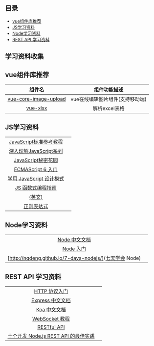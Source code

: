 
## 目录
* [vue组件库推荐](#vue组件库推荐)
* [JS学习资料](#JS学习资料)
* [Node学习资料](#Node学习资料)
* [REST API 学习资料](#RESTAPI学习资料)

## 学习资料收集

vue组件库推荐
---

|组件名  | 组件功能描述|
|:-:|:-:|
|[vue-core-image-upload](http://vanthink-ued.github.io/vue-core-image-upload/index.html#/cn/home) | vue在线编辑图片组件(支持移动端)|
|[vue-xlsx](http://www.jianshu.com/p/44348319ccde)  | 解析excel表格 |

JS学习资料
---

| | |
|:-:|:-:|
| [JavaScript标准参考教程](http://javascript.ruanyifeng.com/)|
| [深入理解JavaScript系列](http://www.cnblogs.com/TomXu/archive/2011/12/15/2288411.html) |
| [JavaScript秘密花园](http://bonsaiden.github.io/JavaScript-Garden/zh/)|
| [ECMAScript 6 入门](http://es6.ruanyifeng.com/) |
| [学用 JavaScript 设计模式](http://www.oschina.net/translate/learning-javascript-design-patterns)|
| [JS 函数式编程指南](https://llh911001.gitbooks.io/mostly-adequate-guide-chinese/content/) |
| [(英文)](https://github.com/getify/You-Dont-Know-JS) |
| [正则表达式](http://deerchao.net/tutorials/regex/regex.htm) |

Node学习资料
---

|||
|:-:|:-:|
| [Node 中文文档](http://nodejs.cn/) |
| [Node 入门](https://www.nodebeginner.org/index-zh-cn.html) |
| [http://nqdeng.github.io/7-days-nodejs/](七天学会 Node) |

REST API 学习资料
---

| | |
|:-:|:-:|
| [HTTP 协议入门](http://www.ruanyifeng.com/blog/2016/08/http.html) |
| [Express 中文文档 ](http://www.expressjs.com.cn/) |
| [Koa 中文文档](http://koa.bootcss.com/) |
| [WebSocket 教程](http://www.ruanyifeng.com/blog/2017/05/websocket.html) |
| [RESTful API](设计指南http://www.ruanyifeng.com/blog/2014/05/restful_api.html)  |
| [十个开发 Node.js REST API 的最佳实践](https://zhuanlan.zhihu.com/p/25532102) |


